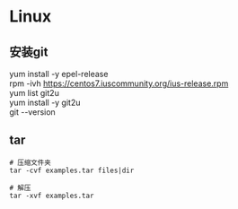 # Linux

## 安装git
yum install -y epel-release  
rpm -ivh https://centos7.iuscommunity.org/ius-release.rpm  
yum list git2u  
yum install -y git2u  
git --version

## tar
```
# 压缩文件夹
tar -cvf examples.tar files|dir

# 解压
tar -xvf examples.tar
```